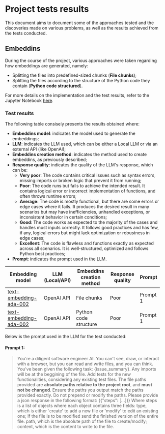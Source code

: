 # Project tests results

This document aims to document some of the approaches tested and the discoveries made on various problems, 
as well as the results achieved from the tests conducted.


## Embeddins

During the course of the project, various approaches were taken regarding how embeddings are generated, namely:

* Splitting the files into predefined-sized chunks (**File chunks**);
* Splitting the files according to the structure of the Python code they contain (**Python code structured**).

For more details on the implementation and the test results, refer to the Jupyter Notebook [here](../notebooks/embeddings.ipynb).

### Test results

The following table consisely presents the results obtained where:
* **Embeddins model**: indicates the model used to generate the embeddings;
* **LLM**: indicates the LLM used, which can be either a Local LLM or via an external API (like OpenAI);
* **Embeddins creation method**: indicates the method used to create embeddins, as previously described;
* **Response quality**: indicates the quality of the LLM's response, which can be:
  * **Very poor**: The code contains critical issues such as syntax errors, missing imports or broken logic 
  that prevent it from running;
  * **Poor**: The code runs but fails to achieve the intended result. It contains logical error or incorrect 
  implementation of functions, and often throws runtime errors;
  * **Average**: The code is mostly functional, but there are some errors or edge cases where it fails. 
  It produces the desired result in many scenarios but may have inefficiencies, unhandled exceptions, 
  or inconsistent behavior in certain conditions;
  * **Good**: The code works as expected to the majority of the cases and handles most inputs correctly. 
  It follows good practices and has few, if any, logical errors but might lack optimization or robustness in edge cases;
  * **Excellent**: The code is flawless and functions exactly as expected across all scenarios.
  It is well-structured, optimized and follows Python best practices;
* **Prompt**: indicates the prompt used in the LLM.


| Embedding model                                                                               | LLM (Local/API) | Embeddins creation method | Response quality | Prompt   |
|-----------------------------------------------------------------------------------------------|-----------------|---------------------------|------------------|----------|
| [text-embedding-ada-002](https://platform.openai.com/docs/guides/embeddings/embedding-models) | OpenAI API      | File chunks               | Poor             | Prompt 1 |
| [text-embedding-ada-002](https://platform.openai.com/docs/guides/embeddings/embedding-models) | OpenAI API      | Python code structure     | Poor             | Prompt 1 |


Below is the prompt used in the LLM for the test conducted:

#### Prompt 1:
> You're a diligent software engineer AI. You can't see, draw, or interact with a 
> browser, but you can read and write files, and you can think. 
> You've been given the following task: {issue_summary}. 
> Any imports will be at the beggining of the file. 
> Add tests for the new functionalities, considering any existing test files. 
> The file paths provided are **absolute paths relative to the project root**, 
> and **must not be changed**. Ensure the paths you output match the paths provided exactly. 
> Do not prepend or modify the paths. 
> Please provide a json response in the following format: {{"steps": [...]}} 
> Where steps is a list of objects where each object contains three fields:
> type, which is either 'create' to add a new file or 'modify' to edit an existing one; 
> If the file is to be modified send the finished version of the entire file. 
> path, which is the absolute path of the file to create/modify; 
> content, which is the content to write to the file.
